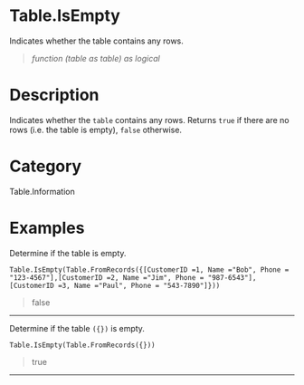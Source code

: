 ﻿# Table.IsEmpty
Indicates whether the table contains any rows.
> _function (table as table) as logical_
# Description 
Indicates whether the <code>table</code> contains any rows. Returns <code>true</code> if there are no rows (i.e. the table is empty), <code>false</code> otherwise.
# Category 
Table.Information
# Examples 
Determine if the table is empty.
```
Table.IsEmpty(Table.FromRecords({[CustomerID =1, Name ="Bob", Phone = "123-4567"],[CustomerID =2, Name ="Jim", Phone = "987-6543"],[CustomerID =3, Name ="Paul", Phone = "543-7890"]}))
```
> false
***
Determine if the table <code>({})</code> is empty.
```
Table.IsEmpty(Table.FromRecords({}))
```
> true
***
